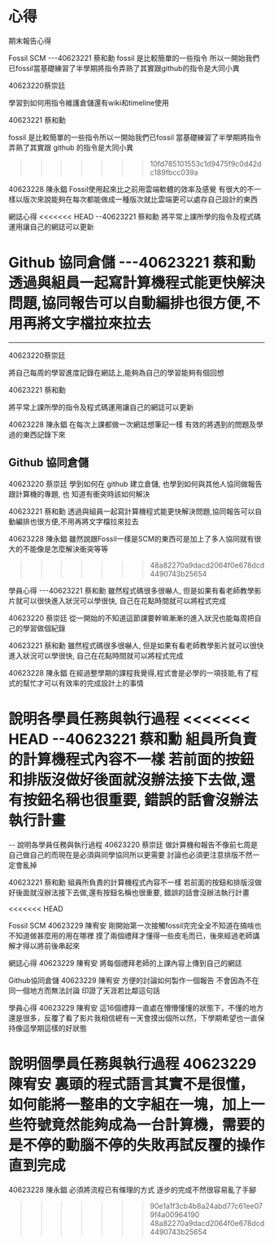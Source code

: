 心得
===

期末報告心得

Fossil SCM
---40623221  蔡和勳
fossil 是比較簡單的一些指令
所以一開始我們已fossil當基礎練習了半學期將指令弄熟了其實跟github的指令是大同小異

40623220蔡崇廷

學習到如何用指令維護倉儲還有wiki和timeline使用

40623221 蔡和勳 

fossil 是比較簡單的一些指令所以一開始我們已fossil 當基礎練習了半學期將指令弄熟了其實跟 github 的指令是大同小異
>>>>>>> 10fd785101553c1d9475f9c0d42dc189fbcc039a

40623228  陳永錩
Fossil使用起來比之前用雲端軟體的效率及感覺 有很大的不一樣以版次來說能夠在每次都能做成一種版次就比雲端更可以處存自己設計的東西

網誌心得
<<<<<<< HEAD
--40623221 蔡和勳
將平常上課所學的指令及程式碼運用讓自己的網誌可以更新

Github 協同倉儲
---40623221  蔡和勳
透過與組員一起寫計算機程式能更快解決問題,協同報告可以自動編排也很方便,不用再將文字檔拉來拉去
=======
---
40623220蔡崇廷

將自己每周的學習進度記錄在網誌上,能夠為自己的學習能夠有個回想

40623221 蔡和勳

將平常上課所學的指令及程式碼運用讓自己的網誌可以更新

40623228  陳永錩
在每次上課都做一次網誌想筆記一樣 有效的將遇到的問題及學過的東西記錄下來

Github 協同倉儲
---
40623220 蔡崇廷
學到如何在 github 建立倉儲, 也學到如何與其他人協同做報告跟計算機的專題, 也
知道有衝突時該如何解決

40623221  蔡和勳
透過與組員一起寫計算機程式能更快解決問題,協同報告可以自動編排也很方便,不用再將文字檔拉來拉去

40623228  陳永錩
雖然說跟Fossil一樣是SCM的東西可是加上了多人協同就有很大的不能像是怎麼解決衝突等等
>>>>>>> 48a82270a9dacd2064f0e678dcd4490743b25654

學員心得
---40623221  蔡和勳
雖然程式碼很多很嚇人,
但是如果有看老師教學影片就可以很快進入狀況可以學很快,
自己在花點時間就可以將程式完成


40623220 蔡崇廷
從一開始的不知道這節課要幹嘛漸漸的進入狀況也能每周把自己的學習做個紀錄

40623221  蔡和勳
雖然程式碼很多很嚇人,
但是如果有看老師教學影片就可以很快進入狀況可以學很快,
自己在花點時間就可以將程式完成

40623228  陳永錩
在經過整學期的課程我覺得,程式會是必學的一項技能,有了程式的幫忙才可以有效率的完成設計上的事情

說明各學員任務與執行過程
<<<<<<< HEAD
--40623221  蔡和勳
組員所負責的計算機程式內容不一樣
若前面的按鈕和排版沒做好後面就沒辦法接下去做,還有按鈕名稱也很重要,
錯誤的話會沒辦法執行計畫
=======
--
說明各學員任務與執行過程
40623220 蔡崇廷
做計算機和報告不像前七周是自己做自己的而現在是必須與同學協同所以更需要
討論也必須更注意排版不然一定會亂掉

40623221  蔡和勳
組員所負責的計算機程式內容不一樣
若前面的按鈕和排版沒做好後面就沒辦法接下去做,還有按鈕名稱也很重要,
錯誤的話會沒辦法執行計畫

<<<<<<< HEAD

Fossil SCM
40623229 陳宥安
剛開始第一次接觸fossil完完全全不知道在搞啥也不知道做甚麼用的用在哪裡
摸了兩個禮拜才懂得一些皮毛而已，後來經過老師講解才得以將前後串起來


網誌心得
40623229 陳宥安
將每個禮拜老師的上課內容上傳到自己的網誌

Github協同倉儲
40623229 陳宥安
方便的討論如何製作一個報告 不會因為不在同一個地方而無法討論
印證了天涯若比鄰這句話

學員心得
40623229 陳宥安
這16個禮拜一直處在懵懵懂懂的狀態下，不懂的地方還是很多，反覆了看了影片我相信總有一天會摸出個所以然，下學期希望也一直保持像這學期這樣的好狀態


說明個學員任務與執行過程
40623229 陳宥安
裏頭的程式語言其實不是很懂，如何能將一整串的文字組在一塊，加上一些符號竟然能夠成為一台計算機，需要的是不停的動腦不停的失敗再試反覆的操作直到完成
=======
40623228  陳永錩
必須將流程已有條理的方式 逐步的完成不然很容易亂了手腳
>>>>>>> 90e1a1f3cb4b8a24abd77c61ee079f4a00964190
>>>>>>> 48a82270a9dacd2064f0e678dcd4490743b25654
